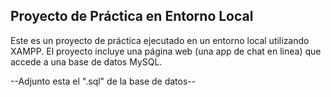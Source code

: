 ## Proyecto de Práctica en Entorno Local

Este es un proyecto de práctica ejecutado en un entorno local utilizando XAMPP.
El proyecto incluye una página web (una app de chat en linea) que accede a una base de datos MySQL.

--Adjunto esta el ".sql" de la base de datos--
